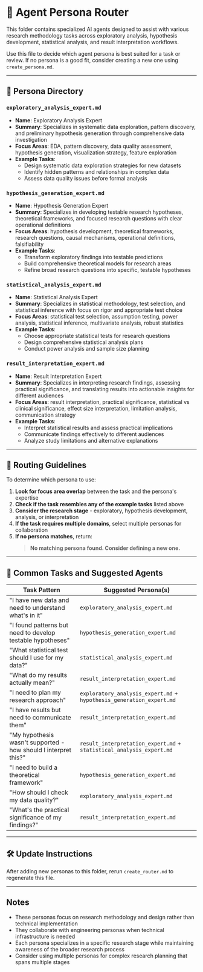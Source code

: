 # 🧭 Agent Persona Router

This folder contains specialized AI agents designed to assist with various research methodology tasks across exploratory analysis, hypothesis development, statistical analysis, and result interpretation workflows.

Use this file to decide which agent persona is best suited for a task or review. If no persona is a good fit, consider creating a new one using `create_persona.md`.

---

## 🧠 Persona Directory

### `exploratory_analysis_expert.md`
- **Name**: Exploratory Analysis Expert
- **Summary**: Specializes in systematic data exploration, pattern discovery, and preliminary hypothesis generation through comprehensive data investigation
- **Focus Areas**: EDA, pattern discovery, data quality assessment, hypothesis generation, visualization strategy, feature exploration
- **Example Tasks**:
  - Design systematic data exploration strategies for new datasets
  - Identify hidden patterns and relationships in complex data
  - Assess data quality issues before formal analysis

### `hypothesis_generation_expert.md`
- **Name**: Hypothesis Generation Expert
- **Summary**: Specializes in developing testable research hypotheses, theoretical frameworks, and focused research questions with clear operational definitions
- **Focus Areas**: hypothesis development, theoretical frameworks, research questions, causal mechanisms, operational definitions, falsifiability
- **Example Tasks**:
  - Transform exploratory findings into testable predictions
  - Build comprehensive theoretical models for research areas
  - Refine broad research questions into specific, testable hypotheses

### `statistical_analysis_expert.md`
- **Name**: Statistical Analysis Expert
- **Summary**: Specializes in statistical methodology, test selection, and statistical inference with focus on rigor and appropriate test choice
- **Focus Areas**: statistical test selection, assumption testing, power analysis, statistical inference, multivariate analysis, robust statistics
- **Example Tasks**:
  - Choose appropriate statistical tests for research questions
  - Design comprehensive statistical analysis plans
  - Conduct power analysis and sample size planning

### `result_interpretation_expert.md`
- **Name**: Result Interpretation Expert
- **Summary**: Specializes in interpreting research findings, assessing practical significance, and translating results into actionable insights for different audiences
- **Focus Areas**: result interpretation, practical significance, statistical vs clinical significance, effect size interpretation, limitation analysis, communication strategy
- **Example Tasks**:
  - Interpret statistical results and assess practical implications
  - Communicate findings effectively to different audiences
  - Analyze study limitations and alternative explanations

---

## 📌 Routing Guidelines

To determine which persona to use:

1. **Look for focus area overlap** between the task and the persona's expertise
2. **Check if the task resembles any of the example tasks** listed above
3. **Consider the research stage** - exploratory, hypothesis development, analysis, or interpretation
4. **If the task requires multiple domains**, select multiple personas for collaboration
5. **If no persona matches**, return:
   > **No matching persona found. Consider defining a new one.**

---

## 🔁 Common Tasks and Suggested Agents

| Task Pattern | Suggested Persona(s) |
|--------------|----------------------|
| "I have new data and need to understand what's in it" | `exploratory_analysis_expert.md` |
| "I found patterns but need to develop testable hypotheses" | `hypothesis_generation_expert.md` |
| "What statistical test should I use for my data?" | `statistical_analysis_expert.md` |
| "What do my results actually mean?" | `result_interpretation_expert.md` |
| "I need to plan my research approach" | `exploratory_analysis_expert.md` + `hypothesis_generation_expert.md` |
| "I have results but need to communicate them" | `result_interpretation_expert.md` |
| "My hypothesis wasn't supported - how should I interpret this?" | `result_interpretation_expert.md` + `statistical_analysis_expert.md` |
| "I need to build a theoretical framework" | `hypothesis_generation_expert.md` |
| "How should I check my data quality?" | `exploratory_analysis_expert.md` |
| "What's the practical significance of my findings?" | `result_interpretation_expert.md` |

---

## 🛠️ Update Instructions

After adding new personas to this folder, rerun `create_router.md` to regenerate this file.

---

## Notes

- These personas focus on research methodology and design rather than technical implementation
- They collaborate with engineering personas when technical infrastructure is needed
- Each persona specializes in a specific research stage while maintaining awareness of the broader research process
- Consider using multiple personas for complex research planning that spans multiple stages
